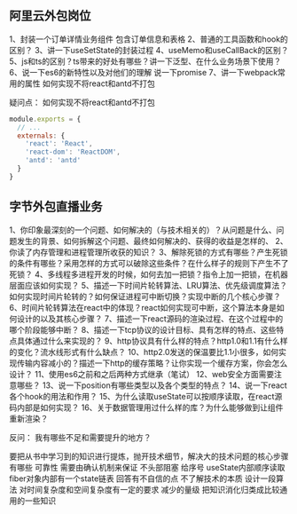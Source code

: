 ## 阿里云外包岗位
1、封装一个订单详情业务组件 包含订单信息和表格
2、普通的工具函数和hook的区别？
3、讲一下useSetState的封装过程
4、useMemo和useCallBack的区别？
5、js和ts的区别？ts带来的好处有哪些？讲一下泛型、在什么业务场景下使用？
6、说一下es6的新特性以及对他们的理解 说一下promise
7、讲一下webpack常用的属性 如何实现不将react和antd不打包

疑问点：
如何实现不将react和antd不打包


``` js
module.exports = {
  // ...
  externals: {
    'react': 'React',
    'react-dom': 'ReactDOM',
    'antd': 'antd'
  }
}
``` 

## 字节外包直播业务


1、你印象最深刻的一个问题、如何解决的（与技术相关的）？从问题是什么、问题发生的背景、如何拆解这个问题、最终如何解决的、获得的收益是怎样的、
2、你读了内存管理和进程管理所收获的知识？
3、解除死锁的方式有哪些？产生死锁的条件有哪些？采用怎样的方式可以破除这些条件？在什么样子的规则下产生不了死锁？
4、多线程多进程开发的时候，如何去加一把锁？指令上加一把锁，在机器层面应该如何实现？
5、描述一下时间片轮转算法、LRU算法、优先级调度算法？如何实现时间片轮转的？如何保证进程可中断切换？实现中断的几个核心步骤？
6、时间片轮转算法在react中的体现？react如何实现可中断，这个算法本身是如何设计的以及其核心步骤？
7、描述一下react源码的渲染过程、在这个过程中的哪个阶段能够中断？
8、描述一下tcp协议的设计目标、具有怎样的特点、这些特点具体通过什么来实现的？
9、http协议具有什么样的特点？http1.0和1.1有什么样的变化？流水线形式有什么缺点？
10、http2.0发送的保温要比1.1小很多，如何实现传输内容减小的？描述一下http的缓存策略？让你实现一个缓存方案，你会怎么设计？
11、使用es6之前和之后两种方式继承（笔试）
12、web安全方面需要注意哪些？
13、说一下position有哪些类型以及各个类型的特点？
14、说一下react各个hook的用法和作用？
15、为什么读取useState可以按顺序读取，在react源码内部是如何实现？
16、关于数据管理用过什么样的库？为什么能够做到让组件重新渲染？

反问： 我有哪些不足和需要提升的地方？

要把从书中学习到的知识进行提炼，抛开技术细节，解决大的技术问题的核心步骤有哪些
可靠性 需要由确认机制来保证
不头部阻塞 给序号 
useState内部顺序读取 fiber对象内部有一个state链表
回答有不自信的点 不了解技术的本质 
设计一段算法 对时间复杂度和空间复杂度有一定的要求 减少的量级
把知识消化归类成比较通用的一些知识
